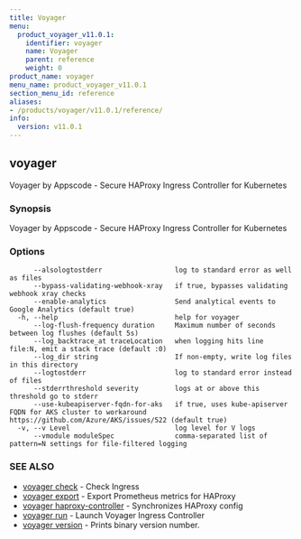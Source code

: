 ```yaml
---
title: Voyager
menu:
  product_voyager_v11.0.1:
    identifier: voyager
    name: Voyager
    parent: reference
    weight: 0
product_name: voyager
menu_name: product_voyager_v11.0.1
section_menu_id: reference
aliases:
- /products/voyager/v11.0.1/reference/
info:
  version: v11.0.1
---
```


## voyager

Voyager by Appscode - Secure HAProxy Ingress Controller for Kubernetes

### Synopsis

Voyager by Appscode - Secure HAProxy Ingress Controller for Kubernetes

### Options

```
      --alsologtostderr                  log to standard error as well as files
      --bypass-validating-webhook-xray   if true, bypasses validating webhook xray checks
      --enable-analytics                 Send analytical events to Google Analytics (default true)
  -h, --help                             help for voyager
      --log-flush-frequency duration     Maximum number of seconds between log flushes (default 5s)
      --log_backtrace_at traceLocation   when logging hits line file:N, emit a stack trace (default :0)
      --log_dir string                   If non-empty, write log files in this directory
      --logtostderr                      log to standard error instead of files
      --stderrthreshold severity         logs at or above this threshold go to stderr
      --use-kubeapiserver-fqdn-for-aks   if true, uses kube-apiserver FQDN for AKS cluster to workaround https://github.com/Azure/AKS/issues/522 (default true)
  -v, --v Level                          log level for V logs
      --vmodule moduleSpec               comma-separated list of pattern=N settings for file-filtered logging
```

### SEE ALSO

* [voyager check](/products/voyager/v11.0.1/reference/voyager_check)	 - Check Ingress
* [voyager export](/products/voyager/v11.0.1/reference/voyager_export)	 - Export Prometheus metrics for HAProxy
* [voyager haproxy-controller](/products/voyager/v11.0.1/reference/voyager_haproxy-controller)	 - Synchronizes HAProxy config
* [voyager run](/products/voyager/v11.0.1/reference/voyager_run)	 - Launch Voyager Ingress Controller
* [voyager version](/products/voyager/v11.0.1/reference/voyager_version)	 - Prints binary version number.

